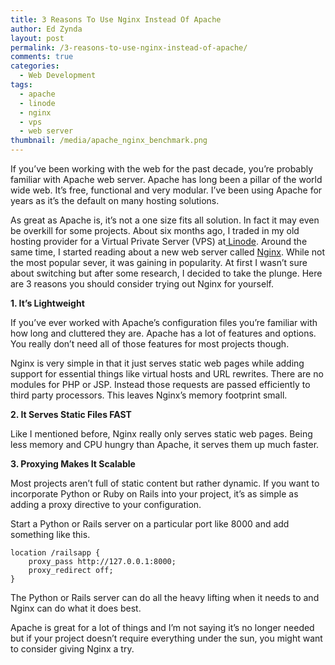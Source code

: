 ```yaml
---
title: 3 Reasons To Use Nginx Instead Of Apache
author: Ed Zynda
layout: post
permalink: /3-reasons-to-use-nginx-instead-of-apache/
comments: true
categories:
  - Web Development
tags:
  - apache
  - linode
  - nginx
  - vps
  - web server
thumbnail: /media/apache_nginx_benchmark.png
---
```

If you&#8217;ve been working with the web for the past decade, you&#8217;re probably familiar with Apache web server. Apache has long been a pillar of the world wide web. It&#8217;s free, functional and very modular. I&#8217;ve been using Apache for years as it&#8217;s the default on many hosting solutions.

As great as Apache is, it&#8217;s not a one size fits all solution. In fact it may even be overkill for some projects. About six months ago, I traded in my old hosting provider for a Virtual Private Server (VPS) at<a title="Xen VPS Hosting" href="http://www.linode.com/?r=e023858b4fde04bffe508bb43c30bad4ee47a9f0" target="_blank"> Linode</a>. Around the same time, I started reading about a new web server called <a title="Nginx" href="http://nginx.org/" target="_blank">Nginx</a>. While not the most popular sever, it was gaining in popularity. At first I wasn&#8217;t sure about switching but after some research, I decided to take the plunge. Here are 3 reasons you should consider trying out Nginx for yourself.

**1. It&#8217;s Lightweight**

If you&#8217;ve ever worked with Apache&#8217;s configuration files you&#8217;re familiar with how long and cluttered they are. Apache has a lot of features and options. You really don&#8217;t need all of those features for most projects though.

Nginx is very simple in that it just serves static web pages while adding support for essential things like virtual hosts and URL rewrites. There are no modules for PHP or JSP. Instead those requests are passed efficiently to third party processors. This leaves Nginx&#8217;s memory footprint small.

**2. It Serves Static Files FAST**

Like I mentioned before, Nginx really only serves static web pages. Being less memory and CPU hungry than Apache, it serves them up much faster.

**3. Proxying Makes It Scalable**

Most projects aren&#8217;t full of static content but rather dynamic. If you want to incorporate Python or Ruby on Rails into your project, it&#8217;s as simple as adding a proxy directive to your configuration.

Start a Python or Rails server on a particular port like 8000 and add something like this.  

```nginx  
location /railsapp {  
    proxy_pass http://127.0.0.1:8000;  
    proxy_redirect off;  
}  
``` 

The Python or Rails server can do all the heavy lifting when it needs to and Nginx can do what it does best.

Apache is great for a lot of things and I&#8217;m not saying it&#8217;s no longer needed but if your project doesn&#8217;t require everything under the sun, you might want to consider giving Nginx a try.

 [1]: http://www.edzynda.com/media/apache_nginx_benchmark.png
